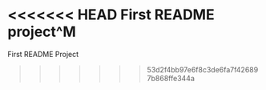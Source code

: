 <<<<<<< HEAD
First README project^M
=======
First README Project
>>>>>>> 53d2f4bb97e6f8c3de6fa7f426897b868ffe344a
